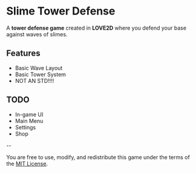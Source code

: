 # Slime Tower Defense
A **tower defense game** created in **LOVE2D** where you defend your base against waves of slimes.

## Features
- Basic Wave Layout
- Basic Tower System
- NOT AN STD!!!!

## TODO
- In-game UI
- Main Menu
- Settings
- Shop

--

You are free to use, modify, and redistribute this game under the terms of the [MIT License](https://opensource.org/licenses/MIT).
